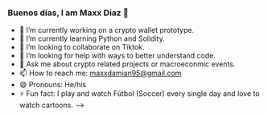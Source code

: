 ### Buenos días, I am Maxx Diaz 👋


- 🔭 I’m currently working on a crypto wallet prototype.
- 🌱 I’m currently learning Python and Solidity.
- 👯 I’m looking to collaborate on Tiktok.
- 🤔 I’m looking for help with ways to better understand code.
- 💬 Ask me about crypto related projects or macroeconmic events.
- 📫 How to reach me: maxxdamian95@gmail.com
- 😄 Pronouns: He/his
- ⚡ Fun fact: I play and watch Fútbol (Soccer) every single day and love to watch cartoons. 
-->
